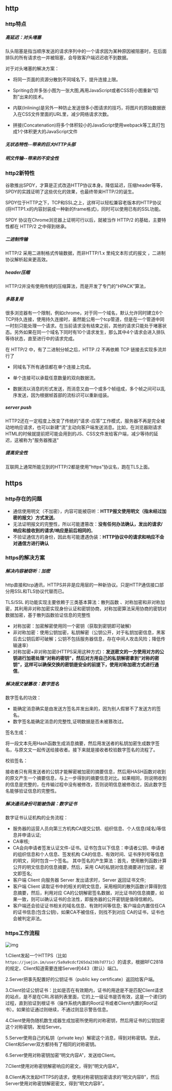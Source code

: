 ## http

### http特点

##### 高延迟：对头堵塞

队头阻塞是指当顺序发送的请求序列中的一个请求因为某种原因被阻塞时，在后面排队的所有请求也一并被阻塞，会导致客户端迟迟收不到数据。

对于对头堵塞的解决方案：

* 将同一页面的资源分散到不同域名下，提升连接上限。

* Spriting合并多张小图为一张大图,再用JavaScript或者CSS将小图重新“切割”出来的技术。

* 内联(Inlining)是另外一种防止发送很多小图请求的技巧，将图片的原始数据嵌入在CSS文件里面的URL里，减少网络请求次数。
* 拼接(Concatenation)将多个体积较小的JavaScript使用webpack等工具打包成1个体积更大的JavaScript文件

##### 无状态特性--带来的巨大HTTP头部

##### 明文传输--带来的不安全性

### http2新特性

谷歌推出SPDY，才算是正式改造HTTP协议本身。降低延迟，压缩header等等，SPDY的实践证明了这些优化的效果，也最终带来HTTP/2的诞生。

SPDY位于HTTP之下，TCP和SSL之上，这样可以轻松兼容老版本的HTTP协议(将HTTP1.x的内容封装成一种新的frame格式)，同时可以使用已有的SSL功能。

SPDY 协议在Chrome浏览器上证明可行以后，就被当作 HTTP/2 的基础，主要特性都在 HTTP/2 之中得到继承。

##### 二进制传输

HTTP/2 采用二进制格式传输数据，而非HTTP/1.x 里纯文本形式的报文 ，二进制协议解析起来更高效。

##### header压缩

HTTP/2并没有使用传统的压缩算法，而是开发了专门的"HPACK”算法，

##### 多路复用

很多浏览器有一个限制，例如chrome，对于同一个域名，默认允许同时建立6个TCP持久连接，使用持久连接时，虽然能公用一个tcp管道，但是在一个管道中同一时刻只能处理一个请求。在当前请求没有结束之前，其他的请求只能处于堵塞状态。另外如果在同一个域名下同时有10个请求发生，那么其中4个请求会进入排队等待状态，直至进行中的请求完成。

在 HTTP/2 中，有了二进制分帧之后，HTTP /2 不再依赖 TCP 链接去实现多流并行了

* 同域名下所有通信都在单个连接上完成。

* 单个连接可以承载任意数量的双向数据流。

* 数据流以消息的形式发送，而消息又由一个或多个帧组成，多个帧之间可以乱序发送，因为根据帧首部的流标识可以重新组装。

##### server push

HTTP2还在一定程度上改变了传统的“请求-应答”工作模式，服务器不再是完全被动地响应请求，也可以新建“流”主动向客户端发送消息。比如，在浏览器刚请求HTML的时候就提前把可能会用到的JS、CSS文件发给客户端，减少等待的延迟，这被称为"服务器推送"

##### 提高安全性

互联网上通常所能见到的HTTP/2都是使用"https”协议名，跑在TLS上面。



## https

### http存在的问题

* 通信使用明文（不加密），内容可能被窃听：**HTTP报文使用明文（指未经过加密的报文）方式发送**。
* 无法证明报文的完整性，所以可能遭篡改：**没有任何办法确认，发出的请求/响应和接收到的请求/响应是前后相同的**。
* 不验证通信方的身份，因此有可能遭遇伪装：**HTTP协议中的请求和响应不会对通信方进行确认**

### https的解决方案

##### 解决内容被窃听：加密

http直接和tcp通讯，HTTPS并非是应用层的一种新协议。只是HTTP通信接口部分用SSL和TLS协议代替而已。

TLS/SSL 的功能实现主要依赖于三类基本算法：散列函数 、对称加密和非对称加密，其利用非对称加密实现身份认证和密钥协商，对称加密算法采用协商的密钥对数据加密，基于散列函数验证信息的完整性

* 对称加密：加密解密使用同一个密钥（获取到密钥即可破解）
* 非对称加密：使用公钥加密，私钥解密（公钥公开，对于私钥加密信息，黑客后去公钥后即可破解；公钥不包括服务器信息，存在中间人攻击风险；降低传输速率）
* 对称加密+非对称加密(HTTPS采用这种方式)：**发送密文的一方使用对方的公钥进行加密处理“对称的密钥”，然后对方用自己的私钥解密拿到“对称的密钥”，这样可以确保交换的密钥是安全的前提下，使用对称加密方式进行通信**。

##### 解决报文被篡改：数字签名

数字签名的功效：

- 能确定消息确实是由发送方签名并发出来的，因为别人假冒不了发送方的签名。
- 数字签名能确定消息的完整性,证明数据是否未被篡改过。

签名生成：

将一段文本先用Hash函数生成消息摘要，然后用发送者的私钥加密生成数字签名，与原文文一起传送给接收者。接下来就是接收者校验数字签名的流程了。

校验签名：

接收者只有用发送者的公钥才能解密被加密的摘要信息，然后用HASH函数对收到的原文产生一个摘要信息，与上一步得到的摘要信息对比。如果相同，则说明收到的信息是完整的，在传输过程中没有被修改，否则说明信息被修改过，因此数字签名能够验证信息的完整性。	

##### 	解决通讯身份可能被伪装：数字证书

数字证书认证机构的业务流程：

- 服务器的运营人员向第三方机构CA提交公钥、组织信息、个人信息(域名)等信息并申请认证;
- CA审核;
- CA会向申请者签发认证文件-证书。证书包含以下信息：申请者公钥、申请者的组织信息和个人信息、签发机构 CA的信息、有效时间、证书序列号等信息的明文，同时包含一个签名。 其中签名的产生算法：首先，使用散列函数计算公开的明文信息的信息摘要，然后，采用 CA的私钥对信息摘要进行加密，密文即签名;
- 客户端 Client 向服务器 Server 发出请求时，Server 返回证书文件;
- 客户端 Client 读取证书中的相关的明文信息，采用相同的散列函数计算得到信息摘要，然后，利用对应 CA的公钥解密签名数据，对比证书的信息摘要，如果一致，则可以确认证书的合法性，即服务器的公开密钥是值得信赖的。
- 客户端还会验证证书相关的域名信息、有效时间等信息; 客户端会内置信任CA的证书信息(包含公钥)，如果CA不被信任，则找不到对应 CA的证书，证书也会被判定非法。



### https工作流程

![img](https://user-gold-cdn.xitu.io/2019/4/22/16a45839ceacbb52?imageView2/0/w/1280/h/960/format/webp/ignore-error/1)



1.Client发起一个HTTPS（比如`https://juejin.im/user/5a9a9cdcf265da238b7d771c`）的请求，根据RFC2818的规定，Client知道需要连接Server的443（默认）端口。

2.Server把事先配置好的公钥证书（public key certificate）返回给客户端。

3.Client验证公钥证书：比如是否在有效期内，证书的用途是不是匹配Client请求的站点，是不是在CRL吊销列表里面，它的上一级证书是否有效，这是一个递归的过程，直到验证到根证书（操作系统内置的Root证书或者Client内置的Root证书）。如果验证通过则继续，不通过则显示警告信息。

4.Client使用伪随机数生成器生成加密所使用的对称密钥，然后用证书的公钥加密这个对称密钥，发给Server。

5.Server使用自己的私钥（private key）解密这个消息，得到对称密钥。至此，Client和Server双方都持有了相同的对称密钥。

6.Server使用对称密钥加密“明文内容A”，发送给Client。

7.Client使用对称密钥解密响应的密文，得到“明文内容A”。

8.Client再次发起HTTPS的请求，使用对称密钥加密请求的“明文内容B”，然后Server使用对称密钥解密密文，得到“明文内容B”。